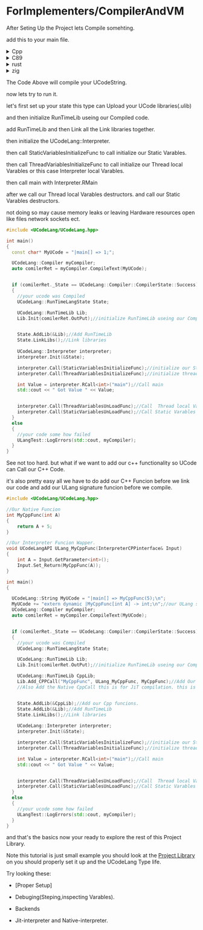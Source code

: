 # ForImplementers/CompilerAndVM

After Seting Up the Project lets Compile somehting.

add this to your main file.


<details>
  <summary>Cpp</summary>

  ```cpp
  #include <UCodeLang/UCodeLang.hpp>

  int main()
  {
    const char* MyUCode = "|main[] => 0;";

    UCodeLang::Compiler myCompiler;
    auto comilerRet = myCompiler.CompileText(MyUCode);


    if (_State == UCodeLang::Compiler::CompilerState::Success)
    {
      //your ucode was Compiled
    }
    else 
    {
      //your ucode some how failed   
    }
  }
  ```

</details>

<details>

  <summary>C89</summary>
    
  ```c
  #include <UCodeLang/UCodeLangCAPI.h>

  int main()
  {//TODO upate is file when 
    const char* MyUCode = "|main[] => 0;";

    UCodeLang::Compiler myCompiler;
    auto comilerRet = myCompiler.CompileText(MyUCode);


    if (_State == UCodeLang::Compiler::CompilerState::Success)
    {
        //your ucode was Compiled
    }
    else 
    {
        //your ucode some how failed   
    }
  }

  ```

</details>

<details>

  <summary>rust</summary>
    
  ```rust
  use UCodeLang;

  i32 main()
  {
    let MyUCode = "|main[] => 0;";

    UCodeLang::Compiler myCompiler;
    auto comilerRet = myCompiler.CompileText(MyUCode);


    if (_State == UCodeLang::Compiler::CompilerState::Success)
    {
        //your ucode was Compiled
    }
    else 
    {
        //your ucode some how failed   
    }
  }

  ```

</details>

<details>

  <summary>zig</summary>
    
  ```rust
  #include <UCodeLang/UCodeLang.hpp>

  i32 main()
  {
    const MyUCode = "|main[] => 0;";

    UCodeLang::Compiler myCompiler;
    auto comilerRet = myCompiler.CompileText(MyUCode);


    if (_State == UCodeLang::Compiler::CompilerState::Success)
    {
        //your ucode was Compiled
    }
    else 
    {
        //your ucode some how failed   
    }
  }

  ```

</details>


The Code Above will compile your UCodeString.

now lets try to run it.

let's first set up your state this type can Upload your UCode libraries(.ulib)

and then initialize RunTimeLib useing our Compiled code.

add RunTimeLib and
then Link all the Link libraries together.

then initialize the UCodeLang::Interpreter.

then call StaticVariablesInitializeFunc to call initialize our Static Varables.


then call ThreadVariablesInitializeFunc to call initialize our Thread local Varables or this case Interpreter local Varables.

then call main with Interpreter.RMain<int>

after we call our Thread local Varables destructors.
and call our Static Varables destructors.

not doing so may cause memory leaks or leaving Hardware resources open like files network sockets ect.

```cpp
#include <UCodeLang/UCodeLang.hpp>

int main()
{
  const char* MyUCode = "|main[] => 1;";

  UCodeLang::Compiler myCompiler;
  auto comilerRet = myCompiler.CompileText(MyUCode);


  if (comilerRet._State == UCodeLang::Compiler::CompilerState::Success)
  { 
    //your ucode was Compiled
    UCodeLang::RunTimeLangState State;

    UCodeLang::RunTimeLib Lib;
	Lib.Init(comilerRet.OutPut);//initialize RunTimeLib useing our Compiled code.


    State.AddLib(&Lib);//Add RunTimeLib
    State.LinkLibs();//Link libraries
   
    UCodeLang::Interpreter interpreter;
    interpreter.Init(&State);

    interpreter.Call(StaticVariablesInitializeFunc);//initialize our Static Varables.
	interpreter.Call(ThreadVariablesInitializeFunc);//initialize thread local/Interpreter local Varables.

    int Value = interpreter.RCall<int>("main");//Call main
    std::cout << " Got Value " << Value;


	interpreter.Call(ThreadVariablesUnLoadFunc);//Call  Thread local Varables destructors.
    interpreter.Call(StaticVariablesUnLoadFunc);//Call Static Varables destructors.
  }
  else 
  {
    //your code some how failed  
    ULangTest::LogErrors(std::cout, myCompiler); 
  }
}
```

See not too hard.
but what if we want to add our c++ functionality so UCode can Call our C++ Code.

it's also pretty easy all we have to do add our C++ Funcion before we link our code and add our ULang signature funcion before we compile.

```cpp
#include <UCodeLang/UCodeLang.hpp>

//Our Native Funcion
int MyCppFunc(int A)
{
    return A + 5;
}

//Our Interpreter Funcion Wapper.
void UCodeLangAPI ULang_MyCppFunc(InterpreterCPPinterface& Input)
{
	int A = Input.GetParameter<int>();
	Input.Set_Return(MyCppFunc(A));
}

int main()
{

  UCodeLang::String MyUCode = "|main[] => MyCppFunc(5);\n";
  MyUCode += "extern dynamic |MyCppFunc[int A] -> int;\n";//our ULang signature that maps to Cpp Code Funcion.
  UCodeLang::Compiler myCompiler;
  auto comilerRet = myCompiler.CompileText(MyUCode);


  if (comilerRet._State == UCodeLang::Compiler::CompilerState::Success)
  { 
    //your ucode was Compiled
    UCodeLang::RunTimeLangState State;

    UCodeLang::RunTimeLib Lib;
	Lib.Init(comilerRet.OutPut);//initialize RunTimeLib useing our Compiled code.

    UCodeLang::RunTimeLib CppLib;
    Lib.Add_CPPCall("MyCppFunc", ULang_MyCppFunc, MyCppFunc);//Add Our Interpreter Funcion Wapper.
    //Also Add the Native CppCall this is for JiT compilation. this is optional but makes the CPPCall a bit slower if not added.


    State.AddLib(&CppLib);//Add our Cpp funcions.
    State.AddLib(&Lib);//Add RunTimeLib
    State.LinkLibs();//Link libraries
   
    UCodeLang::Interpreter interpreter;
    interpreter.Init(&State);

    interpreter.Call(StaticVariablesInitializeFunc);//initialize our Static Varables.
	interpreter.Call(ThreadVariablesInitializeFunc);//initialize thread local/Interpreter local Varables.

    int Value = interpreter.RCall<int>("main");//Call main
    std::cout << " Got Value " << Value;


	interpreter.Call(ThreadVariablesUnLoadFunc);//Call  Thread local Varables destructors.
    interpreter.Call(StaticVariablesUnLoadFunc);//Call Static Varables destructors.
  }
  else 
  {
    //your ucode some how failed  
    ULangTest::LogErrors(std::cout, myCompiler); 
  }
}
```

and that's the basics now your ready to explore the rest of this Project Library.

Note this tutorial is just small example you should look at the [Project Library](./Project.md) on you should properly set it up and the UCodeLang Type life.

Try looking these:

 - [Proper Setup]

 - Debuging(Steping,inspecting Varables).

 - Backends

 - Jit-interpreter and Native-interpreter.
